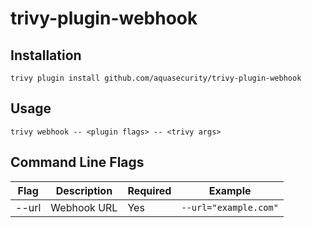 # trivy-plugin-webhook

## Installation
```shell
trivy plugin install github.com/aquasecurity/trivy-plugin-webhook
```

## Usage
```shell
trivy webhook -- <plugin flags> -- <trivy args>
```

## Command Line Flags

| Flag  | Description | Required | Example               |
|-------|-------------|----------|-----------------------|
| --url | Webhook URL | Yes      | `--url="example.com"` |
